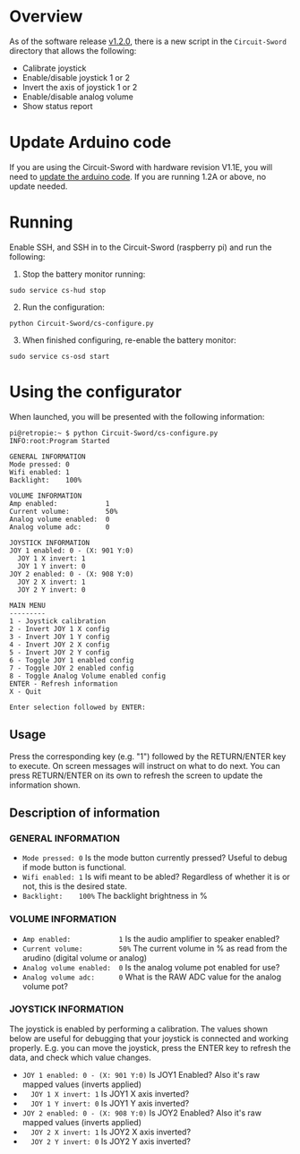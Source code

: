 # Overview
As of the software release [v1.2.0](https://github.com/kiteretro/Circuit-Sword/releases/tag/v1.2.0), there is a new script in the `Circuit-Sword` directory that allows the following:

* Calibrate joystick
* Enable/disable joystick 1 or 2
* Invert the axis of joystick 1 or 2
* Enable/disable analog volume
* Show status report

# Update Arduino code
If you are using the Circuit-Sword with hardware revision V1.1E, you will need to [update the arduino code](https://github.com/kiteretro/Circuit-Sword/wiki/Updating-Arduino-(button-controller)-Firmware#via-the-raspberry-pi). If you are running 1.2A or above, no update needed.

# Running
Enable SSH, and SSH in to the Circuit-Sword (raspberry pi) and run the following:

1. Stop the battery monitor running:
``` shell
sudo service cs-hud stop
```

2. Run the configuration:
``` shell
python Circuit-Sword/cs-configure.py
```

3. When finished configuring, re-enable the battery monitor:
``` shell
sudo service cs-osd start
```

# Using the configurator
When launched, you will be presented with the following information:
``` shell
pi@retropie:~ $ python Circuit-Sword/cs-configure.py
INFO:root:Program Started

GENERAL INFORMATION
Mode pressed: 0
Wifi enabled: 1
Backlight:    100%

VOLUME INFORMATION
Amp enabled:            1
Current volume:         50%
Analog volume enabled:  0
Analog volume adc:      0

JOYSTICK INFORMATION
JOY 1 enabled: 0 - (X: 901 Y:0)
  JOY 1 X invert: 1
  JOY 1 Y invert: 0
JOY 2 enabled: 0 - (X: 908 Y:0)
  JOY 2 X invert: 1
  JOY 2 Y invert: 0

MAIN MENU
---------
1 - Joystick calibration
2 - Invert JOY 1 X config
3 - Invert JOY 1 Y config
4 - Invert JOY 2 X config
5 - Invert JOY 2 Y config
6 - Toggle JOY 1 enabled config
7 - Toggle JOY 2 enabled config
8 - Toggle Analog Volume enabled config
ENTER - Refresh information
X - Quit

Enter selection followed by ENTER:

```

## Usage
Press the corresponding key (e.g. "1") followed by the RETURN/ENTER key to execute. On screen messages will instruct on what to do next. You can press RETURN/ENTER on its own to refresh the screen to update the information shown.

## Description of information
### GENERAL INFORMATION
* `Mode pressed: 0` Is the mode button currently pressed? Useful to debug if mode button is functional.
* `Wifi enabled: 1` Is wifi meant to be abled? Regardless of whether it is or not, this is the desired state.
* `Backlight:    100%` The backlight brightness in % 

### VOLUME INFORMATION
* `Amp enabled:            1` Is the audio amplifier to speaker enabled?
* `Current volume:         50%` The current volume in % as read from the arudino (digital volume or analog)
* `Analog volume enabled:  0` Is the analog volume pot enabled for use?
* `Analog volume adc:      0` What is the RAW ADC value for the analog volume pot?

### JOYSTICK INFORMATION
The joystick is enabled by performing a calibration. The values shown below are useful for debugging that your joystick is connected and working properly. E.g. you can move the joystick, press the ENTER key to refresh the data, and check which value changes.
* `JOY 1 enabled: 0 - (X: 901 Y:0)` Is JOY1 Enabled? Also it's raw mapped values (inverts applied)
* `  JOY 1 X invert: 1` Is JOY1 X axis inverted?
* `  JOY 1 Y invert: 0` Is JOY1 Y axis inverted?
* `JOY 2 enabled: 0 - (X: 908 Y:0)` Is JOY2 Enabled? Also it's raw mapped values (inverts applied)
* `  JOY 2 X invert: 1` Is JOY2 X axis inverted?
* `  JOY 2 Y invert: 0` Is JOY2 Y axis inverted?